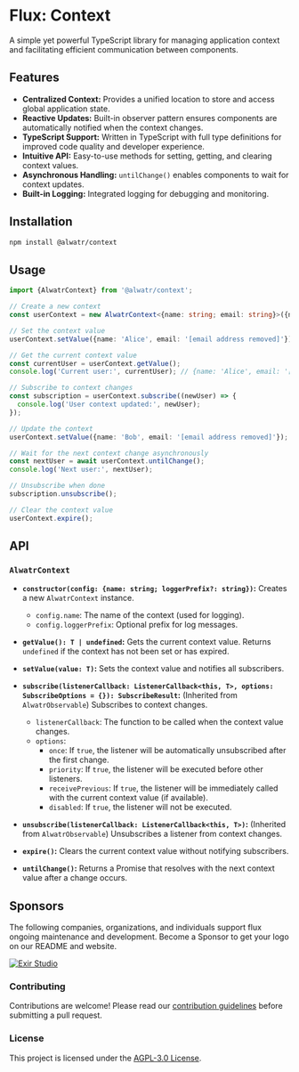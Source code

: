 # Flux: Context

A simple yet powerful TypeScript library for managing application context and facilitating efficient communication between components.

## Features

* **Centralized Context:**  Provides a unified location to store and access global application state.
* **Reactive Updates:**  Built-in observer pattern ensures components are automatically notified when the context changes.
* **TypeScript Support:** Written in TypeScript with full type definitions for improved code quality and developer experience.
* **Intuitive API:**  Easy-to-use methods for setting, getting, and clearing context values.
* **Asynchronous Handling:**  `untilChange()` enables components to wait for context updates.
* **Built-in Logging:**  Integrated logging for debugging and monitoring.

## Installation

```bash
npm install @alwatr/context
```

## Usage

```typescript
import {AlwatrContext} from '@alwatr/context';

// Create a new context
const userContext = new AlwatrContext<{name: string; email: string}>({name: 'user-context'});

// Set the context value
userContext.setValue({name: 'Alice', email: '[email address removed]'});

// Get the current context value
const currentUser = userContext.getValue(); 
console.log('Current user:', currentUser); // {name: 'Alice', email: '[email address removed]'}

// Subscribe to context changes
const subscription = userContext.subscribe((newUser) => {
  console.log('User context updated:', newUser);
});

// Update the context
userContext.setValue({name: 'Bob', email: '[email address removed]'});

// Wait for the next context change asynchronously
const nextUser = await userContext.untilChange();
console.log('Next user:', nextUser);

// Unsubscribe when done
subscription.unsubscribe();

// Clear the context value
userContext.expire(); 
```

## API

### `AlwatrContext`

* **`constructor(config: {name: string; loggerPrefix?: string})`:** Creates a new `AlwatrContext` instance.
  * `config.name`: The name of the context (used for logging).
  * `config.loggerPrefix`: Optional prefix for log messages.

* **`getValue(): T | undefined`:**  Gets the current context value. Returns `undefined` if the context has not been set or has expired.

* **`setValue(value: T)`:**  Sets the context value and notifies all subscribers.

* **`subscribe(listenerCallback: ListenerCallback<this, T>, options: SubscribeOptions = {}): SubscribeResult`:**  (Inherited from `AlwatrObservable`) Subscribes to context changes.
  * `listenerCallback`: The function to be called when the context value changes.
  * `options`:
    * `once`: If `true`, the listener will be automatically unsubscribed after the first change.
    * `priority`: If `true`, the listener will be executed before other listeners.
    * `receivePrevious`: If `true`, the listener will be immediately called with the current context value (if available).
    * `disabled`: If `true`, the listener will not be executed.

* **`unsubscribe(listenerCallback: ListenerCallback<this, T>)`:** (Inherited from `AlwatrObservable`) Unsubscribes a listener from context changes.

* **`expire()`:** Clears the current context value without notifying subscribers.

* **`untilChange()`:** Returns a Promise that resolves with the next context value after a change occurs.

## Sponsors

The following companies, organizations, and individuals support flux ongoing maintenance and development. Become a Sponsor to get your logo on our README and website.

[![Exir Studio](https://avatars.githubusercontent.com/u/181194967?s=200&v=4)](https://exirstudio.com)

### Contributing

Contributions are welcome! Please read our [contribution guidelines](https://github.com/Alwatr/.github/blob/next/CONTRIBUTING.md) before submitting a pull request.

### License

This project is licensed under the [AGPL-3.0 License](LICENSE).
